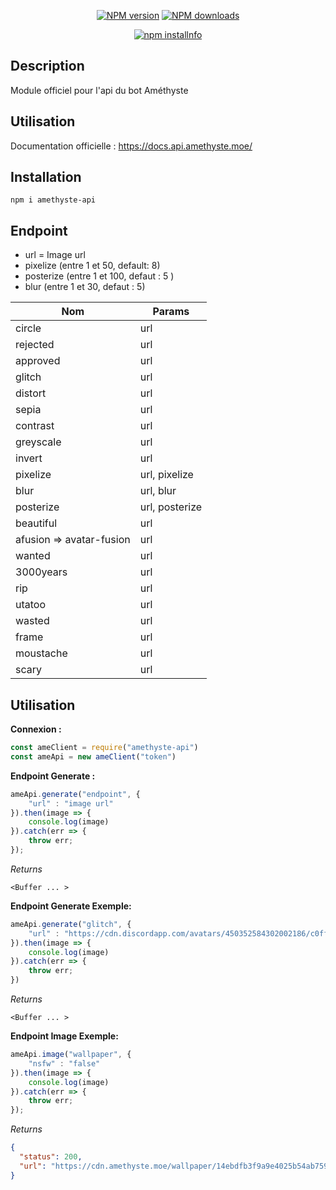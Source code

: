 <div align="center">

  <p>
    <a href="https://www.npmjs.com/package/amethyste-api"><img src="https://img.shields.io/npm/v/amethyste-api.svg?maxAge=3600" alt="NPM version" /></a>
    <a href="https://www.npmjs.com/package/amethyste-api"><img src="https://img.shields.io/npm/dt/amethyste-api.svg?maxAge=3600" alt="NPM downloads" /></a>
  </p>
  <p>
    <a href="https://nodei.co/npm/amethyste-api/"><img src="https://nodei.co/npm/amethyste-api.png?downloads=true&stars=true" alt="npm installnfo" /></a>
  </p>
</div>
	
## Description
Module officiel pour l'api du bot Améthyste

## Utilisation
Documentation officielle : <a href="https://docs.api.amethyste.moe/">https://docs.api.amethyste.moe/</a>

## Installation
```
npm i amethyste-api
```

## Endpoint

 - url = Image url
 - pixelize (entre 1 et 50, default: 8)
 - posterize (entre 1 et 100, defaut : 5 )
 - blur (entre 1 et 30, defaut : 5)


|Nom|Params|
|--|--|
|circle|url|
|rejected|url|
|approved|url|
|glitch|url|
|distort|url|
|sepia|url|
|contrast|url|
|greyscale|url|
|invert|url|
|pixelize|url, pixelize|
|blur|url, blur|
|posterize|url, posterize|
|beautiful|url|
|afusion => avatar-fusion|url|
|wanted|url|
|3000years|url|
|rip |url|
|utatoo |url|
|wasted |url|
|frame |url|
|moustache |url|
|scary |url|

## Utilisation

**Connexion :**
```js
const ameClient = require("amethyste-api")
const ameApi = new ameClient("token")
```
**Endpoint Generate :**
```js
ameApi.generate("endpoint", {
    "url" : "image url"
}).then(image => {
    console.log(image)
}).catch(err => {
    throw err;
});
```
*Returns*
```
<Buffer ... >
```
**Endpoint Generate Exemple:**
```js
ameApi.generate("glitch", {
    "url" : "https://cdn.discordapp.com/avatars/450352584302002186/c0ff7e943ab89560503b8e99591ff888.png?size=2048"
}).then(image => {
    console.log(image)
}).catch(err => {
    throw err;
})
```
*Returns*
```
<Buffer ... >
```

**Endpoint Image Exemple:**
```js
ameApi.image("wallpaper", {
    "nsfw" : "false"
}).then(image => {
    console.log(image)
}).catch(err => {
    throw err;
});
```
*Returns*
```json
{
  "status": 200,
  "url": "https://cdn.amethyste.moe/wallpaper/14ebdfb3f9a9e4025b54ab759f1ad9e60bd0.jpg"
}
```
